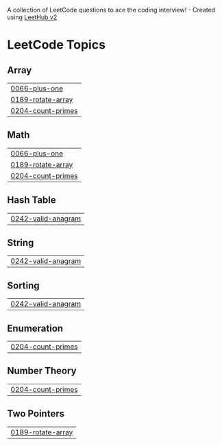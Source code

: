 A collection of LeetCode questions to ace the coding interview! - Created using [LeetHub v2](https://github.com/arunbhardwaj/LeetHub-2.0)
<!---LeetCode Topics Start-->
# LeetCode Topics
## Array
|  |
| ------- |
| [0066-plus-one](https://github.com/Aadithya2201/Leetcode/tree/master/0066-plus-one) |
| [0189-rotate-array](https://github.com/Aadithya2201/Leetcode/tree/master/0189-rotate-array) |
| [0204-count-primes](https://github.com/Aadithya2201/Leetcode/tree/master/0204-count-primes) |
## Math
|  |
| ------- |
| [0066-plus-one](https://github.com/Aadithya2201/Leetcode/tree/master/0066-plus-one) |
| [0189-rotate-array](https://github.com/Aadithya2201/Leetcode/tree/master/0189-rotate-array) |
| [0204-count-primes](https://github.com/Aadithya2201/Leetcode/tree/master/0204-count-primes) |
## Hash Table
|  |
| ------- |
| [0242-valid-anagram](https://github.com/Aadithya2201/Leetcode/tree/master/0242-valid-anagram) |
## String
|  |
| ------- |
| [0242-valid-anagram](https://github.com/Aadithya2201/Leetcode/tree/master/0242-valid-anagram) |
## Sorting
|  |
| ------- |
| [0242-valid-anagram](https://github.com/Aadithya2201/Leetcode/tree/master/0242-valid-anagram) |
## Enumeration
|  |
| ------- |
| [0204-count-primes](https://github.com/Aadithya2201/Leetcode/tree/master/0204-count-primes) |
## Number Theory
|  |
| ------- |
| [0204-count-primes](https://github.com/Aadithya2201/Leetcode/tree/master/0204-count-primes) |
## Two Pointers
|  |
| ------- |
| [0189-rotate-array](https://github.com/Aadithya2201/Leetcode/tree/master/0189-rotate-array) |
<!---LeetCode Topics End-->